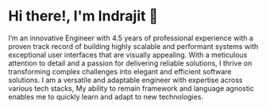 # Hi there!, I'm Indrajit 👋

I’m an innovative Engineer with 4.5 years of professional experience with a proven track record of building highly scalable and performant systems with exceptional user interfaces that are visually appealing. With a meticulous attention to detail and a passion for delivering reliable solutions, I thrive on transforming complex challenges into elegant and efficient software solutions. I am a versatile and adaptable engineer with expertise across various tech stacks, My ability to remain framework and language agnostic enables me to quickly learn and adapt to new technologies.

